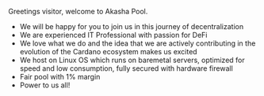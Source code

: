Greetings visitor, welcome to Akasha Pool.

 - We will be happy for you to join us in this journey of decentralization
 - We are experienced IT Professional with passion for DeFi
 - We love what we do and the idea that we are actively contributing in the evolution of the Cardano ecosystem makes us excited
 - We host on Linux OS which runs on baremetal servers, optimized for speed and low consumption, fully secured with hardware firewall
 - Fair pool with 1% margin
 - Power to us all!
